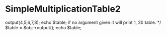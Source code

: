 # SimpleMultiplicationTable2

<?php
require_once("SimpleMultiplicationTable2.php");

$obj=new SimpleMultiplicationTable2();

/*
You can print multiple table at onnce.  
$table = $obj->output(4,5,6,7,8);
echo $table;
if no argument given it will print 1, 20 table.
*/

$table = $obj->output();
echo $table;
